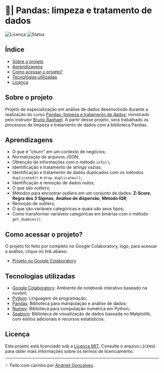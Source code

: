 # 🐼| Pandas: limpeza e tratamento de dados

![Licença](https://img.shields.io/badge/Licen%C3%A7a-MIT-f5b5ca.svg)
![Status](https://img.shields.io/badge/Status-Concluído-abf285.svg)

## Índice

- [Sobre o projeto](#sobre-o-projeto)
- [Aprendizagens](#aprendizagens)
- [Como acessar o projeto?](#como-acessar-o-projeto)
- [Tecnologias utilizadas](#tecnologias-utilizadas)
- [Licença](#licença)

## Sobre o projeto

Projeto de especialização em análise de dados desenvolvido durante a realização do curso [Pandas: limpeza e tratamento de dados](https://cursos.alura.com.br/course/pandas-limpeza-tratamento-dados), ministrado pelo instrutor [Bruno Raphael](https://www.linkedin.com/in/bruno-raphaell-alves-de-matos/). A partir desse projeto, será trabalhado os processos de limpeza e tratamento de dados com a biblioteca Pandas.

## Aprendizagens

* O que é *"churn"* em um contexto de negócios;
* Normalização de arquivos JSON;
* Obtenção de informações com o método `info()`;
* Identificação e tratamento de *strings* vazias;
* Identificação e tratamento de dados duplicados com os métodos `duplicated()` e `drop_duplicates()`;
* Identificação e remoção de dados nulos;
* O que são *outliers*;
* Métodos para encontrar *outliers* em um conjunto de dados: **Z-Score**, **Regra dos 3 Sigmas**, **Análise de dispersão**, **Método IQR**;
* Remoção de outliers;
* O que são variáveis categóricas e quais são seus tipos;
* Como transformar variáveis categóricas em binárias com o método `get_dummies()`.

## Como acessar o projeto?

O projeto foi feito por completo no Google Colaboratory, logo, para acessar a análise, clique no link abaixo:
- [Projeto no Google Colaboratory](https://colab.research.google.com/github/strawndri/python-ds-pandas-limpeza-tratamento-dados/blob/main/Projeto_Python_Data_Science.ipynb)

## Tecnologias utilizadas
- [Google Colaboratory](https://colab.research.google.com/): Ambiente de notebook interativo baseado na nuvem;
- [Python](https://docs.python.org/3/): Linguagem de programação;
- [Pandas](https://pandas.pydata.org/docs/): Biblioteca para manipulação e análise de dados;
- [Numpy](https://numpy.org/): Biblioteca para computação numérica em Python;
- [Seaborn](https://seaborn.pydata.org/): Biblioteca de visualização de dados baseada no Matplotlib, com estilos adicionais e recursos estatísticos.
  
## Licença

Este projeto está licenciado sob a [Licença MIT](https://opensource.org/licenses/MIT). Consulte o arquivo `LICENSE` para obter mais informações sobre os termos de licenciamento.

---

✨ Feito com carinho por [Andrieli Gonçalves](https://github.com/strawndri).
